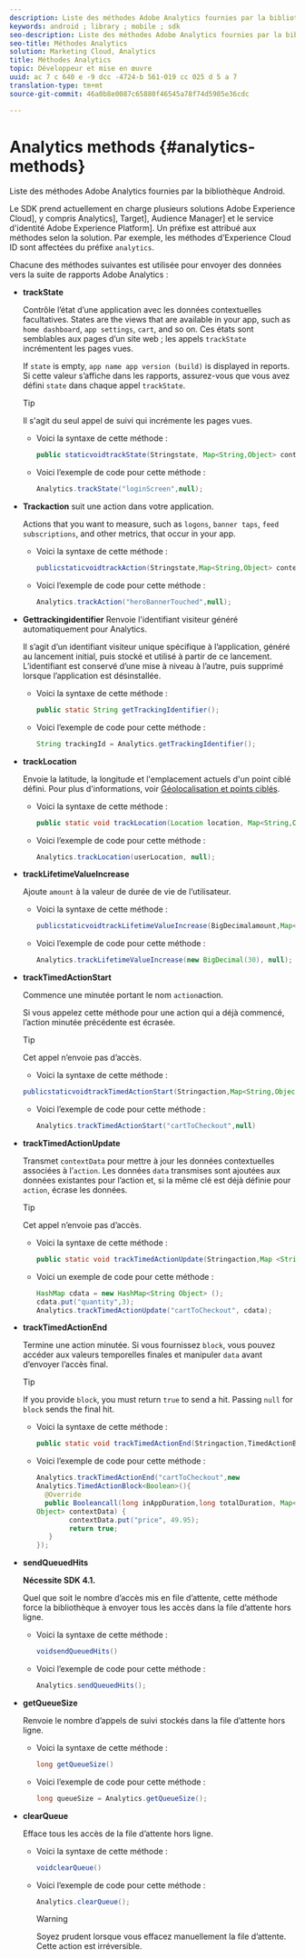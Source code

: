 ```yaml
---
description: Liste des méthodes Adobe Analytics fournies par la bibliothèque Android.
keywords: android ; library ; mobile ; sdk
seo-description: Liste des méthodes Adobe Analytics fournies par la bibliothèque Android.
seo-title: Méthodes Analytics
solution: Marketing Cloud, Analytics
title: Méthodes Analytics
topic: Développeur et mise en œuvre
uuid: ac 7 c 640 e -9 dcc -4724-b 561-019 cc 025 d 5 a 7
translation-type: tm+mt
source-git-commit: 46a0b8e0087c65880f46545a78f74d5985e36cdc

---
```



# Analytics methods {#analytics-methods}

Liste des méthodes Adobe Analytics fournies par la bibliothèque Android.

Le SDK prend actuellement en charge plusieurs solutions Adobe Experience Cloud], y compris Analytics], Target], Audience Manager] et le service d'identité Adobe Experience Platform]. Un préfixe est attribué aux méthodes selon la solution. Par exemple, les méthodes d’Experience Cloud ID sont affectées du préfixe `analytics`.

Chacune des méthodes suivantes est utilisée pour envoyer des données vers la suite de rapports Adobe Analytics :

* **trackState**

   Contrôle l’état d’une application avec les données contextuelles facultatives. States are the views that are available in your app, such as `home dashboard`, `app settings`, `cart`, and so on. Ces états sont semblables aux pages d’un site web ; les appels `trackState` incrémentent les pages vues.

   If `state` is empty, `app name app version (build)` is displayed in reports. Si cette valeur s’affiche dans les rapports, assurez-vous que vous avez défini `state` dans chaque appel `trackState`.

   >[!TIP]
   >
   >Il s'agit du seul appel de suivi qui incrémente les pages vues.

   * Voici la syntaxe de cette méthode :

      ```java
      public staticvoidtrackState(Stringstate, Map<String,Object> contextData);
      ```

   * Voici l’exemple de code pour cette méthode :

      ```java
      Analytics.trackState("loginScreen",null);
      ```

* **Trackaction**
suit une action dans votre application.

   Actions that you want to measure, such as `logons`, `banner taps`, `feed subscriptions`, and other metrics, that occur in your app.

   * Voici la syntaxe de cette méthode :

      ```java
      publicstaticvoidtrackAction(Stringstate,Map<String,Object> contextData);
      ```

   * Voici l’exemple de code pour cette méthode :

      ```java
      Analytics.trackAction("heroBannerTouched",null);
      ```

* **Gettrackingidentifier**
Renvoie l'identifiant visiteur généré automatiquement pour Analytics.

   Il s’agit d’un identifiant visiteur unique spécifique à l’application, généré au lancement initial, puis stocké et utilisé à partir de ce lancement. L’identifiant est conservé d’une mise à niveau à l’autre, puis supprimé lorsque l’application est désinstallée.

   * Voici la syntaxe de cette méthode :

      ```java
      public static String getTrackingIdentifier(); 
      ```

   * Voici l’exemple de code pour cette méthode :

      ```java
      String trackingId = Analytics.getTrackingIdentifier(); 
      ```

* **trackLocation**

   Envoie la latitude, la longitude et l'emplacement actuels d'un point ciblé défini. Pour plus d'informations, voir [Géolocalisation et points ciblés](/help/android/location/geo-poi.md).

   * Voici la syntaxe de cette méthode :

      ```java
      public static void trackLocation(Location location, Map<String,Object> contextData); 
      ```

   * Voici l’exemple de code pour cette méthode :

      ```java
      Analytics.trackLocation(userLocation, null);
      ```

* **trackLifetime&#x200B;ValueIncrease**

   Ajoute `amount` à la valeur de durée de vie de l’utilisateur.

   * Voici la syntaxe de cette méthode :

      ```java
      publicstaticvoidtrackLifetimeValueIncrease(BigDecimalamount,Map<String,Object>contextData);
      ```

   * Voici l’exemple de code pour cette méthode :

      ```java
      Analytics.trackLifetimeValueIncrease(new BigDecimal(30), null);
      ```

* **trackTimed&#x200B;ActionStart**

   Commence une minutée portant le nom `action`action.

   Si vous appelez cette méthode pour une action qui a déjà commencé, l’action minutée précédente est écrasée.

   >[!TIP]
   >
   >Cet appel n’envoie pas d’accès.

   * Voici la syntaxe de cette méthode :
   ```java
   publicstaticvoidtrackTimedActionStart(Stringaction,Map<String,Object>contextData);
   ```

   * Voici l’exemple de code pour cette méthode :

      ```java
      Analytics.trackTimedActionStart("cartToCheckout",null)
      ```


* **trackTimed&#x200B;ActionUpdate**

   Transmet `contextData` pour mettre à jour les données contextuelles associées à l’`action`. Les données `data` transmises sont ajoutées aux données existantes pour l’action et, si la même clé est déjà définie pour `action`, écrase les données.

   >[!TIP]
   >
   >Cet appel n’envoie pas d’accès.

   * Voici la syntaxe de cette méthode :

      ```java
      public static void trackTimedActionUpdate(Stringaction,Map <String,Object> contextData); 
      ```

   * Voici un exemple de code pour cette méthode :

      ```java
      HashMap cdata = new HashMap<String Object> (); 
      cdata.put("quantity",3); 
      Analytics.trackTimedActionUpdate("cartToCheckout", cdata);
      ```

* **trackTimed&#x200B;ActionEnd**

   Termine une action minutée. Si vous fournissez `block`, vous pouvez accéder aux valeurs temporelles finales et manipuler `data` avant d’envoyer l’accès final.

   >[!TIP]
   >
   >If you provide `block`, you must return `true` to send a hit. Passing `null` for `block` sends the final hit.

   * Voici la syntaxe de cette méthode :

      ```java
      public static void trackTimedActionEnd(Stringaction,TimedActionBlock<Boolean> logic); 
      ```

   * Voici l’exemple de code pour cette méthode :

      ```java
      Analytics.trackTimedActionEnd("cartToCheckout",new
      Analytics.TimedActionBlock<Boolean>(){
        @Override
        public Booleancall(long inAppDuration,long totalDuration, Map<String,
      Object> contextData) {
              contextData.put("price", 49.95);
              return true;
         }
      });
      ```

* **sendQueuedHits**

   **Nécessite SDK 4.1.**

   Quel que soit le nombre d’accès mis en file d’attente, cette méthode force la bibliothèque à envoyer tous les accès dans la file d’attente hors ligne.

   * Voici la syntaxe de cette méthode :

      ```java
      voidsendQueuedHits()
      ```

   * Voici l’exemple de code pour cette méthode :

      ```java
      Analytics.sendQueuedHits();
      ```

* **getQueueSize**

   Renvoie le nombre d’appels de suivi stockés dans la file d’attente hors ligne.

   * Voici la syntaxe de cette méthode :

      ```java
      long getQueueSize()
      ```

   * Voici l’exemple de code pour cette méthode :

      ```java
      long queueSize = Analytics.getQueueSize(); 
      ```

* **clearQueue**

   Efface tous les accès de la file d’attente hors ligne.

   * Voici la syntaxe de cette méthode :

      ```java
      voidclearQueue()
      ```

   * Voici l’exemple de code pour cette méthode :

      ```java
      Analytics.clearQueue();
      ```

      >[!WARNING]
      >
      > Soyez prudent lorsque vous effacez manuellement la file d’attente. Cette action est irréversible.